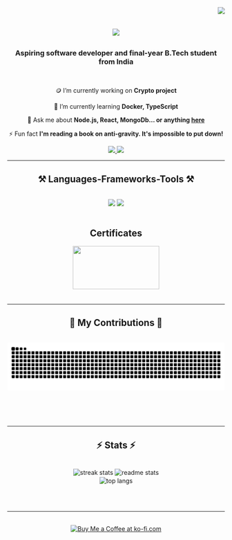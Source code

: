 <img align="right" src="https://visitor-badge.laobi.icu/badge?page_id=salesp07.dubey-aadarsh" />

<h1 align="center">
    <img src="https://readme-typing-svg.herokuapp.com/?font=Righteous&size=35&center=true&vCenter=true&width=500&height=70&duration=4000&lines=Hi+There!+👋;+I'm+Aadarsh+Dubey!;" />
</h1>

<h3 align="center">Aspiring software developer and final-year B.Tech student from India</h3>

<br/>

<div align="center">
 
 🪙 I’m currently working on **Crypto project**
 
 🌱 I’m currently learning **Docker, TypeScript**

💬 Ask me about **Node.js, React, MongoDb... or anything [here](https://www.linkedin.com/in/aadarsh-dubey-551680164/)**

⚡ Fun fact **I'm reading a book on anti-gravity. It's impossible to put down!**

 </div>
 
<div align="center"> 
  <a href="mailto:addydubey321@gmail.com">
    <img src="https://img.shields.io/badge/Gmail-333333?style=for-the-badge&logo=gmail&logoColor=red" />
  </a>
  <a href="https://www.linkedin.com/in/aadarsh-dubey-551680164/" target="_blank">
    <img src="https://img.shields.io/badge/LinkedIn-0077B5?style=for-the-badge&logo=linkedin&logoColor=white" target="_blank" />
  </a>
</div>

 <hr/>
 
<h2 align="center">⚒️ Languages-Frameworks-Tools ⚒️</h2>
<br/>
<div align="center">
    <img src="https://skillicons.dev/icons?i=cpp,react,js,html,css,nextjs,ts,tailwind,vscode" />
    <img src="https://skillicons.dev/icons?i=nodejs,express,firebase,mongodb,mysql,sentry,github,threejs,vercel,docker,discord" /><br>
</div>

<br/>

<h2 align="center"> Certificates </h2>
<div align="center">
    <img src="https://skillicons.dev/icons?i=aws,gcp"  width="200" height="100"  />
</div>

<br/>
<hr/>

<div align="center">
  <h2>🐍 My Contributions 🐍</h2>
  <br>
  <img alt="snake eating my contributions" src="https://github.com/AadarshDubey/dubey-aadarsh/blob/output/github-contribution-grid-snake.svg" />
  
  <br/><br/><br/>
</div>

<hr/>

<h2 align="center">⚡ Stats ⚡</h2>
<br>
<div align=center>
  <img width=390 src="https://streak-stats.demolab.com/?user=AadarshDubey&count_private=true&theme=react&border_radius=10" alt="streak stats"/>
  <img width=390 src="https://github-readme-stats.vercel.app/api?username=AadarshDubey&count_private=true&show_icons=true&theme=react&rank_icon=github&border_radius=10" alt="readme stats" />
  <br/>
  <img width=325 align="center" src="https://github-readme-stats.vercel.app/api/top-langs/?username=AadarshDubey&hide=HTML&langs_count=8&layout=compact&theme=react&border_radius=10&size_weight=0.5&count_weight=0.5&exclude_repo=github-readme-stats" alt="top langs" />
</div>

<br/><br/>

<hr/>

<br/>

<div align="center">
<a href='https://ko-fi.com/V7V4RAK9C' target='_blank'><img height='64' style='border:0px;height:64px;' src='https://storage.ko-fi.com/cdn/kofi1.png?v=3' border='0' alt='Buy Me a Coffee at ko-fi.com' /></a>
</div>

<br/>
